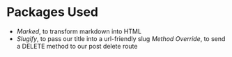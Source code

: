 # Packages Used

- _Marked_, to transform markdown into HTML
- _Slugify_, to pass our title into a url-friendly slug
  _Method Override_, to send a DELETE method to our post delete route
